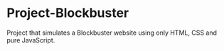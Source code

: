 # Project-Blockbuster
Project that simulates a Blockbuster website using only HTML, CSS and pure JavaScript.
